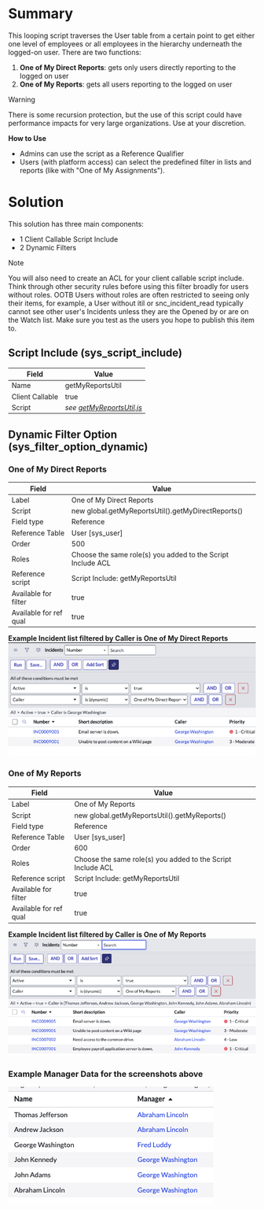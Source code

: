 # Summary #
This looping script traverses the User table from a certain point to get either one level of employees or all employees in the hierarchy underneath the logged-on user. There are two functions:
1. **One of My Direct Reports**: gets only users directly reporting to the logged on user
1. **One of My Reports**: gets all users reporting to the logged on user

> [!WARNING]
> There is some recursion protection, but the use of this script could have performance impacts for very large organizations. Use at your discretion.

**How to Use**
* Admins can use the script as a Reference Qualifier
* Users (with platform access) can select the predefined filter in lists and reports (like with "One of My Assignments").

# Solution #
This solution has three main components:
* 1 Client Callable Script Include
* 2 Dynamic Filters

> [!NOTE]
> You will also need to create an ACL for your client callable script include.  Think through other security rules before using this filter broadly for users without roles. OOTB Users without roles are often restricted to seeing only their items, for example, a User without itil or snc_incident_read typically cannot see other user's Incidents unless they are the Opened by or are on the Watch list. Make sure you test as the users you hope to publish this item to.

## Script Include (sys_script_include) ##

| Field | Value |
|---|---|
| Name | getMyReportsUtil |
| Client Callable | true |
| Script | <em>see [getMyReportsUtil.js](getMyReportsUtil.js)</em> |

## Dynamic Filter Option (sys_filter_option_dynamic) ##

### One of My Direct Reports ###

| Field | Value |
|---|---|
| Label | One of My Direct Reports |
| Script | new global.getMyReportsUtil().getMyDirectReports() |
| Field type | Reference |
| Reference Table | User [sys_user] |
| Order | 500 |
| Roles | Choose the same role(s) you added to the Script Include ACL |
| Reference script | Script Include: getMyReportsUtil |
| Available for filter | true |
| Available for ref qual | true |

**Example Incident list filtered by Caller is One of My Direct Reports**
![Example Incident list filtered by Caller is One of My Direct Reports](one_of_my_direct_reports.png)

### One of My Reports ###

| Field | Value |
|---|---|
| Label | One of My Reports |
| Script | new global.getMyReportsUtil().getMyReports() |
| Field type | Reference |
| Reference Table | User [sys_user] |
| Order | 600 |
| Roles | Choose the same role(s) you added to the Script Include ACL |
| Reference script | Script Include: getMyReportsUtil |
| Available for filter | true |
| Available for ref qual | true |

**Example Incident list filtered by Caller is One of My Reports**
![Example Incident list filtered by Caller is One of My Reports](one_of_my_reports.png)

 ### Example Manager Data for the screenshots above ###

![Example Manager Data](example_manager_data.png)
